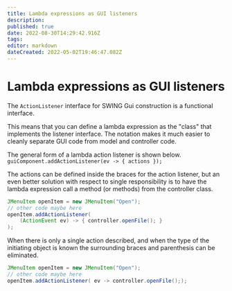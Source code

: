 ```yaml
---
title: Lambda expressions as GUI listeners
description: 
published: true
date: 2022-08-30T14:29:42.916Z
tags: 
editor: markdown
dateCreated: 2022-05-02T19:46:47.082Z
---
```




# Lambda expressions as GUI listeners

The `ActionListener` interface for SWING Gui construction is a functional interface.

This means that you can define a lambda expression as the "class" that implements the listener interface. The notation makes it much easier to cleanly separate GUI code from model and controller code.

The general form of a lambda action listener is shown below.
 `guiComponent.addActionListener(ev -> { actions });​`
 
 The actions can be defined inside the braces for the action listener, but an even better solution with respect to single responsibility is to have the lambda expression call a method (or methods) from the controller class.  

```java
JMenuItem openItem = new JMenuItem("Open");​
// other code maybe here
openItem.addActionListener(​
    (ActionEvent ev) -> { controller.openFile(); }
);
```

When there is only a single action described, and when the type of the initiating object is known the surrounding braces and parenthesis can be eliminated.

```java
JMenuItem openItem = new JMenuItem("Open");​
// other code maybe here
openItem.addActionListener( ev -> controller.openFile(););
```




